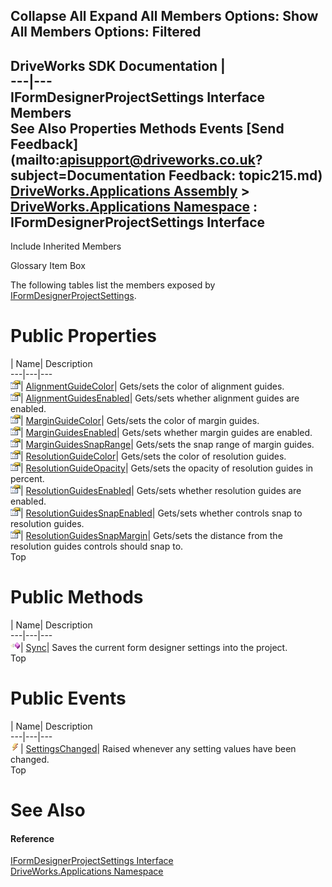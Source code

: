 Collapse All Expand All Members Options: Show All  Members Options: Filtered   
---  
DriveWorks SDK Documentation  |   
---|---  
IFormDesignerProjectSettings Interface Members   
See Also Properties Methods Events [Send Feedback](mailto:apisupport@driveworks.co.uk?subject=Documentation Feedback: topic215.md)  
[DriveWorks.Applications Assembly](topic13.md) > [DriveWorks.Applications Namespace](topic16.md) : IFormDesignerProjectSettings Interface  
---  
  
Include Inherited Members    


Glossary Item Box

The following tables list the members exposed by [IFormDesignerProjectSettings](topic215.md).

# Public Properties

| Name| Description  
---|---|---  
![ Property](dotnetimages/Property.gif)| [AlignmentGuideColor](topic221.md)| Gets/sets the color of alignment guides.   
![ Property](dotnetimages/Property.gif)| [AlignmentGuidesEnabled](topic222.md)| Gets/sets whether alignment guides are enabled.   
![ Property](dotnetimages/Property.gif)| [MarginGuideColor](topic223.md)| Gets/sets the color of margin guides.   
![ Property](dotnetimages/Property.gif)| [MarginGuidesEnabled](topic224.md)| Gets/sets whether margin guides are enabled.   
![ Property](dotnetimages/Property.gif)| [MarginGuidesSnapRange](topic225.md)| Gets/sets the snap range of margin guides.   
![ Property](dotnetimages/Property.gif)| [ResolutionGuideColor](topic226.md)| Gets/sets the color of resolution guides.   
![ Property](dotnetimages/Property.gif)| [ResolutionGuideOpacity](topic227.md)| Gets/sets the opacity of resolution guides in percent.   
![ Property](dotnetimages/Property.gif)| [ResolutionGuidesEnabled](topic228.md)| Gets/sets whether resolution guides are enabled.   
![ Property](dotnetimages/Property.gif)| [ResolutionGuidesSnapEnabled](topic229.md)| Gets/sets whether controls snap to resolution guides.   
![ Property](dotnetimages/Property.gif)| [ResolutionGuidesSnapMargin](topic230.md)| Gets/sets the distance from the resolution guides controls should snap to.   
Top

# Public Methods

| Name| Description  
---|---|---  
![ Method](dotnetimages/Method.gif)| [Sync](topic220.md)| Saves the current form designer settings into the project.   
Top

# Public Events

| Name| Description  
---|---|---  
![ Event](dotnetimages/Event.gif)| [SettingsChanged](topic231.md)| Raised whenever any setting values have been changed.   
Top

# See Also

#### Reference

[IFormDesignerProjectSettings Interface](topic215.md)   
[DriveWorks.Applications Namespace](topic16.md)


